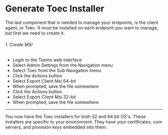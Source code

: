 # Generate Toec Installer
The last component that is needed to manage your endpoints, is the client agent, or Toec.  It must be installed on each endpoint you want to manage, but first we need to create it.

###### 1. Create MSI
* Login to the Toems web interface
* Select Admin Settings from the Navigation menu
* Select Toec from the Sub Navigation menu
* Click the Actions button
* Select Export Client Msi 64-bit
* When prompted, save the file somewhere
* Click the Actions button
* Select Export Client Msi 32-bit
* When prompted, save the file somewhere

---

You now have the Toec installers for both 32 and 64 bit OS's.  These installers are specific to your environment.  They have your certificates, com servers, and provision keys embedded into them.


